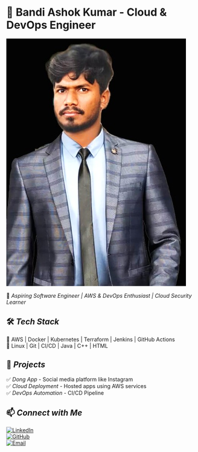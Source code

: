 # 🌟 Bandi Ashok Kumar - Cloud & DevOps Engineer  

![Profile Banner](my_image.jpg.jpg)  

🚀 *Aspiring Software Engineer | AWS & DevOps Enthusiast | Cloud Security Learner*  

## 🛠 *Tech Stack*  
🔹 AWS | Docker | Kubernetes | Terraform | Jenkins | GitHub Actions  
🔹 Linux | Git | CI/CD | Java | C++ | HTML  

## 📌 *Projects*  
✅ *Dong App* - Social media platform like Instagram  
✅ *Cloud Deployment* - Hosted apps using AWS services  
✅ *DevOps Automation* - CI/CD Pipeline  

## 📫 *Connect with Me*  
[![LinkedIn](https://img.shields.io/badge/LinkedIn-Connect-blue)](http://linkedin.com/in/bandiashokkumar)  
[![GitHub](https://img.shields.io/badge/GitHub-Follow-black)](http://github.com/Bandi-Ashok)  
[![Email](https://img.shields.io/badge/Email-Contact-red)](mailto:bandibandiashokkumar@gamil.com)
